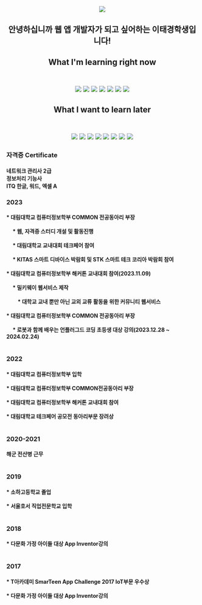 <p align="center">
  <img src="https://capsule-render.vercel.app/api?type=slice&color=50BCDF&height=300&section=header&text=Welcome&fontColor=FFFFFF&fontSize=90&animation=fadeIn"/>
</p>
<h2 align="center">
  안녕하십니까 웹 앱 개발자가 되고 싶어하는 이태경학생입니다!
</h2>
<h2 align = "center">What I'm learning right now </br></br>
<p align="center">
<img src="https://img.shields.io/badge/React-61dafb?style=for-the-badge&logo=React&logoColor=black">
<img src="https://img.shields.io/badge/Python-3776ab?style=for-the-badge&logo=Python&logoColor=black">
<img src="https://img.shields.io/badge/MySQL-4479a1?style=for-the-badge&logo=MySQL&logoColor=black">
<img src="https://img.shields.io/badge/JS-F7df1e\?style=for-the-badge&logo=JavaScript&logoColor=black">
<img src="https://img.shields.io/badge/Java-ff7800?style=for-the-badge&logo=JAVA&logoColor=black">
<img src="https://img.shields.io/badge/Kotlin-7f52ff?style=for-the-badge&logo=Kotlin&logoColor=black">
<img src="https://img.shields.io/badge/SpringBOOT-6db33f?style=for-the-badge&logo=Spring Boot&logoColor=black">
</p>
  <h2 align = "center">What I want to learn later </br></br>
<p align="center">
<img src="https://img.shields.io/badge/Spring-6db33f?style=for-the-badge&logo=Spring&logoColor=black">
<img src="https://img.shields.io/badge/Linux-fcc624?style=for-the-badge&logo=Linux&logoColor=black">
<img src="https://img.shields.io/badge/AWS-232F3E?style=for-the-badge&logo=Amazon AWS&logoColor=white">
<img src="https://img.shields.io/badge/MariaDB-003545?style=for-the-badge&logo=MariaDB&logoColor=white">
<img src="https://img.shields.io/badge/MongoDB-003545?style=for-the-badge&logo=MongoDB&logoColor=white">
<img src="https://img.shields.io/badge/Flutter-02569B?style=for-the-badge&logo=Flutter&logoColor=black">
<img src="https://img.shields.io/badge/Go-00ADD8?style=for-the-badge&logo=Go&logoColor=black">
<img src="https://img.shields.io/badge/TypeScript-3178c6?style=for-the-badge&logo=TypeScript&logoColor=black">
</p> 
<p>
<h3>
  자격증 Certificate
</h3>
<h4>
  네트워크 관리사 2급
  </br>
  정보처리 기능사
  </br>
  ITQ 한글, 워드, 엑셀 A
  </br>
</h4>  
</p>
<p>
  <h3>
    2023
  </h3>
  <h4>
    * 대림대학교 컴퓨터정보학부 COMMON 전공동아리 부장</br></br>
    &nbsp;&nbsp;&nbsp;&nbsp * 웹, 자격증 스터디 개설 및 활동진행</br></br>
    &nbsp;&nbsp;&nbsp;&nbsp * 대림대학교 교내대회 테크페어 참여</br></br>
    &nbsp;&nbsp;&nbsp;&nbsp * KITAS 스마트 디바이스 박람회 및 STK 스마트 테크 코리아 박람회 참여</br></br>
    * 대림대학교 컴퓨터정보학부 해커톤 교내대회 참여(2023.11.09)</br></br>
    &nbsp;&nbsp;&nbsp;&nbsp * 밀키웨이 웹서비스 제작</br></br>
    &nbsp;&nbsp;&nbsp;&nbsp&nbsp;&nbsp;&nbsp;&nbsp * 대학교 교내 뿐만 아닌 교외 교류 활동을 위한 커뮤니티 웹서비스</br></br>
    * 대림대학교 컴퓨터정보학부 COMMON 전공동아리 부장</br></br>
    &nbsp;&nbsp;&nbsp;&nbsp * 로봇과 함께 배우는 언플러그드 코딩 초등생 대상 강의(2023.12.28 ~ 2024.02.24)</br></br>
  </h4>
</p>
<p>
  <h3>
    2022
  </h3>
  <h4>
  * 대림대학교 컴퓨터정보학부 입학<br><br>
  * 대림대학교 컴퓨터정보학부 COMMON전공동아리 부장<br><br>
  * 대림대학교 컴퓨터정보학부 해커톤 교내대회 참여<br><br>
  * 대림대학교 테크페어 공모전 동아리부문 장려상<br><br>
  </h4>
</p>
<p>
  <h3>
    2020-2021
  </h3>
  <h4>
  해군 전산병 근무<br><br>
  </h4>
</p>

<p>
  <h3>
    2019
  </h3>
  <h4>
  * 소하고등학교 졸업<br><br>
  * 서울호서 직업전문학교 입학<br><br>
  </h4>
</p>

<p>
  <h3>
    2018
  </h3>
  <h4>
  * 다문화 가정 아이들 대상 App Inventor강의<br><br>
  </h4>
</p>



<p>
  <h3>
    2017
  </h3>
  <h4>
  * T아카데미 SmarTeen App Challenge 2017 IoT부문 우수상<br><br>
  * 다문화 가정 아이들 대상 App Inventor강의<br><br>
  </h4>
</p>






